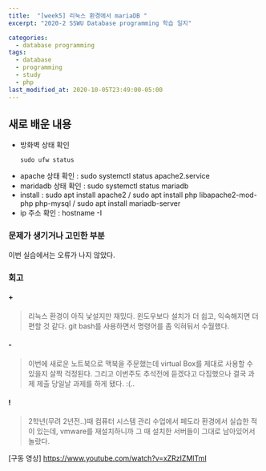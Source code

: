 ```yaml
---
title:  "[week5] 리눅스 환경에서 mariaDB "
excerpt: "2020-2 SSWU Database programming 학습 일지"

categories:
  - database programming
tags:
  - database
  - programming
  - study
  - php
last_modified_at: 2020-10-05T23:49:00-05:00
---
```



## 새로 배운 내용
- 방화벽 상태 확인  <pre><code>sudo ufw status</code></pre>
- apache 상태 확인 : sudo systemctl status apache2.service
- maridadb 상태 확인 : sudo systemctl status mariadb
- install : sudo apt install apache2 / sudo apt install php libapache2-mod-php php-mysql / sudo apt install mariadb-server
- ip 주소 확인 : hostname -I

### 문제가 생기거나 고민한 부분
이번 실습에서는 오류가 나지 않았다.

### 회고
#### +
>  리눅스 환경이 아직 낯설지만 재밌다. 윈도우보다 설치가 더 쉽고, 익숙해지면 더 편할 것 같다. git bash를 사용하면서 명령어를 좀 익혀둬서 수월했다.
#### -
> 이번에 새로운 노트북으로 맥북을 주문했는데 virtual Box를 제대로 사용할 수 있을지 살짝 걱정된다. 그리고 이번주도 추석전에 듣겠다고 다짐했으나 결국 과제 제출 당일날 과제를 하게 됐다. :(..
#### !
> 2학년(무려 2년전..)때 컴퓨터 시스템 관리 수업에서 페도라 환경에서 실습한 적이 있는데, vmware를 재설치하니까 그 때 설치한 서버들이 그대로 남아있어서 놀랐다.

[구동 영상] https://www.youtube.com/watch?v=xZRzIZMlTmI 
